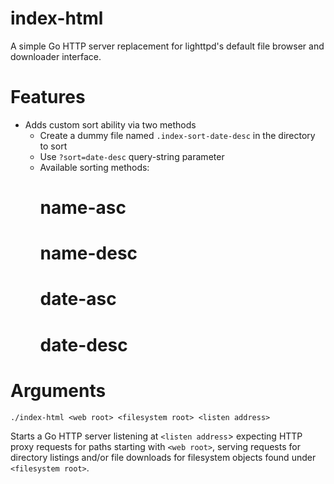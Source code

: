 index-html
==========

A simple Go HTTP server replacement for lighttpd's default file browser and downloader interface.

Features
========

 * Adds custom sort ability via two methods
   * Create a dummy file named `.index-sort-date-desc` in the directory to sort
   * Use `?sort=date-desc` query-string parameter
   * Available sorting methods:
     # name-asc
     # name-desc
     # date-asc
     # date-desc

Arguments
=========

  `./index-html <web root> <filesystem root> <listen address>`

Starts a Go HTTP server listening at `<listen address`> expecting HTTP proxy requests for paths
starting with `<web root>`, serving requests for directory listings and/or file downloads for
filesystem objects found under `<filesystem root>`.
